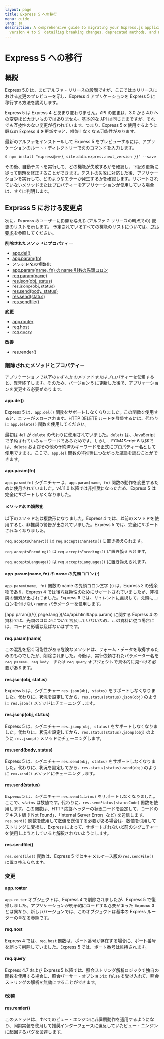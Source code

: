 ```yaml
---
layout: page
title: Express 5 への移行
menu: guide
lang: ja
description: A comprehensive guide to migrating your Express.js applications from
  version 4 to 5, detailing breaking changes, deprecated methods, and new improvements.
---
```


# Express 5 への移行

<h2 id="overview">概説</h2>

Express 5.0 は、まだアルファ・リリースの段階ですが、ここでは本リリースにおける変更のプレビューを示し、Express 4 アプリケーションを Express 5 に移行する方法を説明します。

Express 5 は Express 4 とあまり変わりません。API の変更は、3.0 から 4.0 への変更ほど大きいものではありません。基本的な API は同じままですが、それでも互換性のない変更が行われています。つまり、Express 5 を使用するように既存の Express 4 を更新すると、機能しなくなる可能性があります。

最新のアルファをインストールして Express 5 をプレビューするには、アプリケーションのルート・ディレクトリーで次のコマンドを入力します。

```console
$ npm install "express@>={{ site.data.express.next_version }}" --save
```

その後、自動テストを実行して、どの機能が失敗するかを確認し、下記の更新に従って問題を修正することができます。テストの失敗に対応した後、アプリケーションを実行して、どのようなエラーが発生するかを確認します。サポートされていないメソッドまたはプロパティーをアプリケーションが使用している場合は、すぐに判明します。

<h2 id="changes">Express 5 における変更点</h2>

次に、Express のユーザーに影響を与える (アルファ 2 リリースの時点での) 変更のリストを示します。
予定されているすべての機能のリストについては、[プル要求](https://github.com/expressjs/express/pull/2237)を参照してください。

**削除されたメソッドとプロパティー**

<ul class="doclist">
  <li><a href="#app.del">app.del()</a></li>
  <li><a href="#app.param">app.param(fn)</a></li>
  <li><a href="#plural">メソッド名の複数化</a></li>
  <li><a href="#leading">app.param(name, fn) の name 引数の先頭コロン</a></li>
  <li><a href="#req.param">req.param(name)</a></li>
  <li><a href="#res.json">res.json(obj, status)</a></li>
  <li><a href="#res.jsonp">res.jsonp(obj, status)</a></li>
  <li><a href="#res.send.body">res.send(body, status)</a></li>
  <li><a href="#res.send.status">res.send(status)</a></li>
  <li><a href="#res.sendfile">res.sendfile()</a></li>
</ul>

**変更**

<ul class="doclist">
  <li><a href="#app.router">app.router</a></li>
  <li><a href="#req.host">req.host</a></li>
  <li><a href="#req.query">req.query</a></li>
</ul>

**改善**

<ul class="doclist">
  <li><a href="#res.render">res.render()</a></li>
</ul>

<h3>削除されたメソッドとプロパティー</h3>

アプリケーションで以下のいずれかのメソッドまたはプロパティーを使用すると、異常終了します。そのため、バージョン 5 に更新した後で、アプリケーションを変更する必要があります。

<h4 id="app.del">app.del()</h4>

Express 5 は、`app.del()` 関数をサポートしなくなりました。この関数を使用すると、エラーがスローされます。HTTP DELETE ルートを登録するには、代わりに `app.delete()` 関数を使用してください。

最初は `del` が `delete` の代わりに使用されていました。`delete` は、JavaScript で予約されているキーワードであるためです。しかし、ECMAScript 6 以降では、`delete` およびその他の予約済みキーワードを正式にプロパティー名として使用できます。ここで、`app.del` 関数の非推奨につながった議論を読むことができます。

<h4 id="app.param">app.param(fn)</h4>

`app.param(fn)` シグニチャーは、`app.param(name, fn)` 関数の動作を変更するために使用されていました。v4.11.0 以降では非推奨になったため、Express 5 は完全にサポートしなくなりました。

<h4 id="plural">メソッド名の複数化</h4>

以下のメソッド名は複数形になりました。Express 4 では、以前のメソッドを使用すると、非推奨の警告が出されていました。Express 5 では、完全にサポートされなくなりました。

`req.acceptsCharset()` は `req.acceptsCharsets()` に置き換えられます。

`req.acceptsEncoding()` は `req.acceptsEncodings()` に置き換えられます。

`req.acceptsLanguage()` は `req.acceptsLanguages()` に置き換えられます。

<h4 id="leading">app.param(name, fn) の name の先頭コロン (:)</h4>

`app.param(name, fn)` 関数の name の先頭コロン文字 (:) は、Express 3 の残余物であり、Express 4 では後方互換性のためにサポートされていましたが、非推奨の通知が出されてました。Express 5 では、サイレントに無視して、先頭にコロンを付けない name パラメーターを使用します。

[app.param](/{{ page.lang }}/4x/api.html#app.param) に関する Express 4 の資料では、先頭のコロンについて言及していないため、この資料に従う場合には、コードに影響は及ばないはずです。

<h4 id="req.param">req.param(name)</h4>

この混乱を招く可能性がある危険なメソッドは、フォーム・データを取得するためのものでしたが、削除されました。今後は、実行依頼されたパラメーター名を `req.params`、`req.body`、または `req.query` オブジェクトで具体的に見つける必要があります。

<h4 id="res.json">res.json(obj, status)</h4>

Express 5 は、シグニチャー `res.json(obj, status)` をサポートしなくなりました。代わりに、状況を設定してから、`res.status(status).json(obj)` のように `res.json()` メソッドにチェーニングします。

<h4 id="res.jsonp">res.jsonp(obj, status)</h4>

Express 5 は、シグニチャー `res.jsonp(obj, status)` をサポートしなくなりました。代わりに、状況を設定してから、`res.status(status).jsonp(obj)` のように `res.jsonp()` メソッドにチェーニングします。

<h4 id="res.send.body">res.send(body, status)</h4>

Express 5 は、シグニチャー `res.send(obj, status)` をサポートしなくなりました。代わりに、状況を設定してから、`res.status(status).send(obj)` のように `res.send()` メソッドにチェーニングします。

<h4 id="res.send.status">res.send(status)</h4>

Express 5 は、シグニチャー <code>res.send(<em>status</em>)</code> をサポートしなくなりました。ここで、*`status`* は数値です。代わりに、`res.sendStatus(statusCode)` 関数を使用します。この関数は、HTTP 応答ヘッダーの状況コードを設定して、コードのテキスト版 (「Not Found」、「Internal Server Error」など) を送信します。
`res.send()` 関数を使用して数値を送信する必要がある場合は、数値を引用してストリングに変換し、Express によって、サポートされない以前のシグニチャーを使用しようとしていると解釈されないようにします。

<h4 id="res.sendfile">res.sendfile()</h4>

`res.sendfile()` 関数は、Express 5 ではキャメルケース版の `res.sendFile()` に置き換えられます。

<h3>変更</h3>

<h4 id="app.router">app.router</h4>

`app.router` オブジェクトは、Express 4 で削除されましたが、Express 5 で復帰しました。アプリケーションが明示的にロードする必要があった Express 3 とは異なり、新しいバージョンでは、このオブジェクトは基本の Express ルーターの単なる参照です。

<h4 id="req.host">req.host</h4>

Express 4 では、`req.host` 関数は、ポート番号が存在する場合に、ポート番号を誤って削除していました。Express 5 では、ポート番号は維持されます。

<h4 id="req.query">req.query</h4>

Express 4.7 および Express 5 以降では、照会ストリング解析ロジックで独自の関数を使用する場合に、照会パーサー・オプションは `false` を受け入れて、照会ストリングの解析を無効にすることができます。

<h3>改善</h3>

<h4 id="res.render">res.render()</h4>

このメソッドは、すべてのビュー・エンジンに非同期動作を適用するようになり、同期実装を使用して推奨インターフェースに違反していたビュー・エンジンに起因するバグを回避します。
